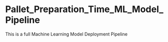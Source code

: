 # Pallet_Preparation_Time_ML_Model_Pipeline
This is a full Machine Learning Model Deployment Pipeline
